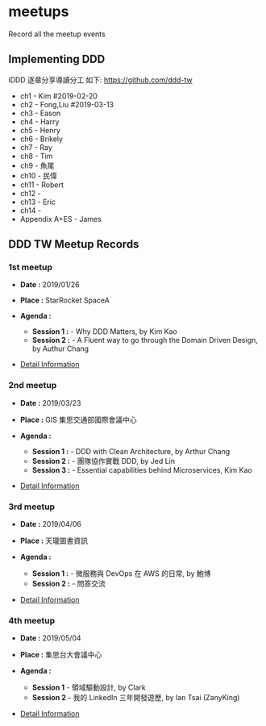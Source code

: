 # meetups

Record all the meetup events

## Implementing DDD

iDDD 逐章分享導讀分工 如下: 
https://github.com/ddd-tw

* ch1 - Kim #2019-02-20
* ch2 - Fong,Liu #2019-03-13
* ch3 - Eason
* ch4 - Harry
* ch5 - Henry
* ch6 - Brikely
* ch7 - Ray
* ch8 - Tim
* ch9 - 魚尾
* ch10 - 民偉
* ch11 - Robert
* ch12 -  
* ch13 - Eric
* ch14 - 
* Appendix A+ES - James

## DDD TW Meetup Records

### 1st meetup

- **Date :** 2019/01/26
- **Place :** StarRocket SpaceA
- **Agenda :**
  - **Session 1 :** - Why DDD Matters, by Kim Kao
  - **Session 2 :** - A Fluent way to go through the Domain Driven Design, by Authur Chang

- [Detail Information](../master/meetup/2019-01-26-1st/README.md)

### 2nd meetup

- **Date :** 2019/03/23
- **Place :** GIS 集思交通部國際會議中心
- **Agenda :**
  - **Session 1 :** - DDD with Clean Architecture, by Arthur Chang
  - **Session 2 :** - 團隊協作實戰 DDD, by Jed Lin
  - **Session 3 :** - Essential capabilities behind Microservices, Kim Kao

- [Detail Information](../master/meetup/2019-03-23-2nd/README.md)

### 3rd meetup

- **Date :** 2019/04/06
- **Place :** 天瓏圖書資訊
- **Agenda :**
  - **Session 1 :** - 微服務與 DevOps 在 AWS 的日常, by 鮑博
  - **Session 2 :** - 問答交流

- [Detail Information](../master/meetup/2019-04-06-3rd/README.md)

### 4th meetup

- **Date :** 2019/05/04
- **Place :** 集思台大會議中心
- **Agenda :**
  - **Session 1** - 領域驅動設計, by Clark
  - **Session 2** - 我的 LinkedIn 三年開發遊歷, by Ian Tsai (ZanyKing)

- [Detail Information](../master/meetup/2019-05-04-4th/README.md)
